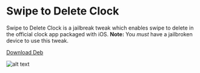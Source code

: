 Swipe to Delete Clock
=====================

Swipe to Delete Clock is a jailbreak tweak which enables swipe to delete in the official clock app packaged with iOS. **Note:** You *must* have a jailbroken device to use this tweak.

[Download Deb](http://cl.ly/0o2k3z2N3v3M)

![alt text](http://cl.ly/image/1k2x2l0m3W22/ClouDrop%20Apr%2012,%202014,%204%3A47%3A02%20PM%20Apr%2012,%202014,%204%3A47%3A02%20PM.png "Screenshot")
